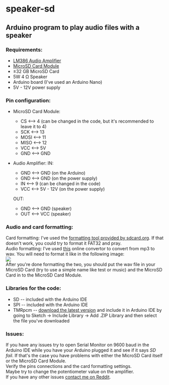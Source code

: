 # speaker-sd
## Arduino program to play audio files with a speaker
### Requirements:
 - [LM386 Audio Amplifier](https://www.optimusdigital.ro/en/audio-amplifiers/45-lm385-audio-amplifier.html)
 - [MicroSD Card Module](https://www.optimusdigital.ro/en/memories/1516-microsd-card-slot-module.html)
 - ≥32 GB MicroSD Card <br>
 - 5W 4 Ω Speaker
 - Arduino board (I've used an Arduino Nano) <br>
 - 5V - 12V power supply
 
 ### Pin configuration:
- MicroSD Card Module: 
  - CS <--> 4 (can be changed in the code, but it's recommended to leave it to 4)
  - SCK <--> 13
  - MOSI <--> 11
  - MISO <--> 12
  - VCC <--> 5V
  - GND <--> GND
- Audio Amplifier:
 IN:
  - GND <--> GND (on the Arduino)
  - GND <--> GND (on the power supply)
  - IN <--> 9 (can be changed in the code)
  - VCC <--> 5V - 12V (on the power supply)<br>

   OUT:
     - GND <--> GND (speaker)
     - OUT <--> VCC (speaker)
### Audio and card formatting:
Card formatting: I've used the [formatting tool provided by sdcard.org](https://www.sdcard.org/downloads/formatter/index.html). If that doesn't work, you could try to format it FAT32 and pray. <br> Audio formatting: I've used [this](https://audio.online-convert.com/convert-to-wav) online convertor to convert from mp3 to wav. You will need to format it like in the following image: <br>
![](https://i.imgur.com/awleYFY.png)
<br>After you're done formatting the two, you should put the wav file in your MicroSD Card (try to use a simple name like test or music) and the MicroSD Card in to the MicroSD Card Module.

### Libraries for the code:
- SD -- included with the Arduino IDE
- SPI -- included with the Arduino IDE
- TMRpcm -- [download the latest version](https://github.com/TMRh20/TMRpcm/releases) and include it in Arduino IDE by going to Sketch -> Include Library -> Add .ZIP Library and then select the file you've downloaded

### Issues:
If you have any issues try to open Serial Monitor on 9600 baud in the Arduino IDE while you have your Arduino plugged it and see if it says _SD fail_. If that's the case you have problems with either the MicroSD Card itself or the MicroSD Card Module. <br> Verify the pins connections and the card formatting settings. <br> Maybe try to change the potentiometer value on the amplifier. <br> If you have any other issues [contact me on Reddit](https://www.reddit.com/user/sabin_M1).
